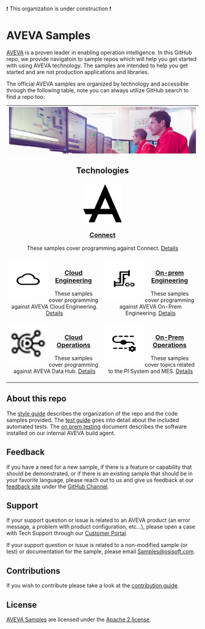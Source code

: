 :exclamation: This organization is under construction :exclamation:

# AVEVA Samples

[AVEVA](https://www.aveva.com/) is a proven leader in enabling operation intelligence. In this GitHub repo, we provide navigatoin to sample repos which will help you get started with using AVEVA technology. The samples are intended to help you get started and are not production applications and libraries.

The official AVEVA samples are organized by technology and accessible through the following table, note you can always utilize GitHub search to find a repo too:


<table align="middle" width="100%">
  <tr>
    <th align="middle" colspan="2">
      <img src="https://github.com/AVEVA/AVEVA-Samples/blob/main/miscellaneous/images/screens2.png" width="100%"/>
      <h2>Technologies</h2>
    </th>
  </tr>
  <tr>
    <td align="middle" colspan="2">          
      <img align="middle" width="100" height="100" src="https://github.com/AVEVA/AVEVA-Samples/blob/main/miscellaneous/images/application-aveva-connect.png">
      <h3>
        <a href="https://github.com/AVEVA/OSI-Samples-ADH/blob/main/docs/Connect.md"> Connect </a>
      </h3>
      These samples cover programming against Connect. 
      <a href="https://github.com/AVEVA/OSI-Samples-ADH/blob/main/docs/Connect.md"> Details </a>
      <br />
      <br />
    </td>
  </tr>
  <tr>
    <td align="middle" valign="top" width="50%">
      <img align="left" width="100" height="100" src="https://github.com/AVEVA/AVEVA-Samples/blob/main/miscellaneous/images/content-cloud.png">
      <h3>
        <a href="https://github.com/AVEVA/OSI-Samples-ADH/blob/main/docs/Cloud_Engineering.md"> Cloud Engineering </a>
      </h3>
      These samples cover programming against AVEVA Cloud Engineering. 
      <a href="https://github.com/AVEVA/OSI-Samples-ADH/blob/main/docs/Cloud_Engineering.md"> Details </a>
      <br />
      <br />
    </td>
    <td align="middle" valign="top" width="50%">
      <img align="left" width="100" height="100" src="https://github.com/AVEVA/AVEVA-Samples/blob/main/miscellaneous/images/content-schematic-3d-integrator.png">
      <h3>
        <a href="https://github.com/AVEVA/OSI-Samples-ADH/blob/main/docs/On-Prem_Engineering.md"> On-prem Engineering </a>
      </h3>
      These samples cover programming against AVEVA On-Prem Engineering. 
      <a href="https://github.com/AVEVA/OSI-Samples-ADH/blob/main/docs/On-Prem_Engineering.md"> Details </a>
      <br />
      <br />
    </td>
  </tr>
  <tr>
    <td align="middle" valign="top" width="50%">      
      <img align="left" width="100" height="100" src="https://github.com/AVEVA/AVEVA-Samples/blob/main/miscellaneous/images/application--data-hub.png">
      <h3>
        <a href="https://github.com/AVEVA/OSI-Samples-ADH/blob/main/docs/Cloud_Operations.md"> Cloud Operations </a>
      </h3>
      These samples cover programming against AVEVA Data Hub. 
      <a href="https://github.com/AVEVA/OSI-Samples-ADH/blob/main/docs/Cloud_Operations.md"> Details </a>
      <br />
      <br />
    </td>
    <td align="middle" valign="top" width="50%">
      <img align="left" width="100" height="100" src="https://github.com/AVEVA/AVEVA-Samples/blob/main/miscellaneous/images/configuration-operations-management.png">
      <h3>
        <a href="https://github.com/AVEVA/OSI-Samples-ADH/blob/main/docs/On-Prem_Operations.md">
          On-Prem Operations
        </a>
      </h3>
      These samples cover topics related to the PI System and MES.
      <a href="https://github.com/AVEVA/OSI-Samples-ADH/blob/main/docs/On-Prem_Operations.md"> Details </a>
      <br />
      <br />
    </td>
  </tr>
</table>


## About this repo

The [style guide](https://github.com/AVEVA/.github/blob/main/STYLE_GUIDE.md) describes the organization of the repo and the code samples provided. The [test guide](https://github.com/AVEVA/.github/blob/main/TEST_GUIDE.md) goes into detail about the included automated tests. The [on prem testing](https://github.com/AVEVA/.github/blob/main/ON_PREM_TESTING.md) document describes the software installed on our internal AVEVA build agent.

## Feedback

If you have a need for a new sample, if there is a feature or capability that should be demonstrated, or if there is an existing sample that should be in your favorite language, please reach out to us and give us feedback at our [feedback site](https://feedback.osisoft.com) under the [GitHub Channel](https://feedback.osisoft.com/forums/922279-osisoft-github).

## Support

If your support question or issue is related to an AVEVA product (an error message, a problem with product configuration, etc...), please open a case with Tech Support through our [Customer Portal](https://my.osisoft.com).

If your support question or issue is related to a non-modified sample (or test) or documentation for the sample, please email Samples@osisoft.com.

## Contributions

If you wish to contribute please take a look at the [contribution guide](https://github.com/AVEVA/.github/blob/main/CONTRIBUTING.md).

## License

[AVEVA Samples](https://github.com/AVEVA/AVEVA-Samples) are licensed under the [Apache 2 license](LICENSE).
